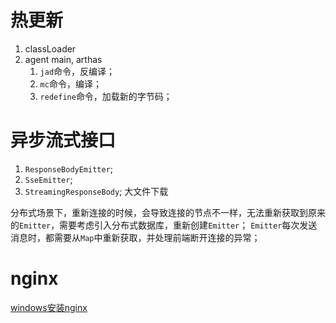 # 热更新

1. classLoader
2. agent main, arthas
    1. `jad`命令，反编译；
    2. `mc`命令，编译；
    3. `redefine`命令，加载新的字节码；


# 异步流式接口

1. `ResponseBodyEmitter`;
2. `SseEmitter`;
3. `StreamingResponseBody`; 大文件下载

分布式场景下，重新连接的时候，会导致连接的节点不一样，无法重新获取到原来的`Emitter`，需要考虑引入分布式数据库，重新创建`Emitter`；
`Emitter`每次发送消息时，都需要从`Map`中重新获取，并处理前端断开连接的异常；

# nginx

[windows安装nginx](https://www.cnblogs.com/taiyonghai/p/9402734.html)